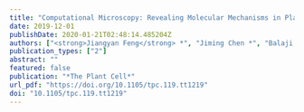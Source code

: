 ```yaml
---
title: "Computational Microscopy: Revealing Molecular Mechanisms in Plants using Molecular Dynamics Simulations"
date: 2019-12-01
publishDate: 2020-01-21T02:48:14.485204Z
authors: ["<strong>Jiangyan Feng</strong> *", "Jiming Chen *", "Balaji Selvam *", "Diwakar Shukla (*: Equal Contribution)"]
publication_types: ["2"]
abstract: ""
featured: false
publication: "*The Plant Cell*"
url_pdf: "https://doi.org/10.1105/tpc.119.tt1219"
doi: "10.1105/tpc.119.tt1219"
---
```


